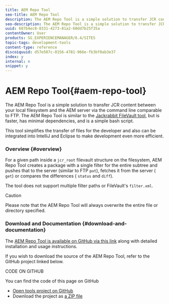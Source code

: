 ```yaml
---
title: AEM Repo Tool
seo-title: AEM Repo Tool
description: The AEM Repo Tool is a simple solution to transfer JCR content between your local filesystem and the AEM server via the command line comparable to FTP. The AEM Repo Tool is similar to the Jackrabbit FileVault tool, but is faster, has minimal dependencies, and is a simple bash script.
seo-description: The AEM Repo Tool is a simple solution to transfer JCR content between your local filesystem and the AEM server via the command line comparable to FTP. The AEM Repo Tool is similar to the Jackrabbit FileVault tool, but is faster, has minimal dependencies, and is a simple bash script.
uuid: 687b4ec8-8331-4273-81a2-60dd7b25f35a
contentOwner: User
products: SG_EXPERIENCEMANAGER/6.4/SITES
topic-tags: development-tools
content-type: reference
discoiquuid: d57e507c-0156-4781-966e-fb3bf0ab3e37
index: y
internal: n
snippet: y
---
```


# AEM Repo Tool{#aem-repo-tool}

The AEM Repo Tool is a simple solution to transfer JCR content between your local filesystem and the AEM server via the command line comparable to FTP. The AEM Repo Tool is similar to the [Jackrabbit FileVault tool](../../../sites/developing/using/ht-vlttool.md), but is faster, has minimal dependencies, and is a simple bash script.

This tool simplifies the transfer of files for the developer and also can be integrated into IntelliJ and Eclipse to make development even more efficient.

### Overview {#overview}

For a given path inside a `jcr_root` filevault structure on the filesystem, AEM Repo Tool creates a package with a single filter for the entire subtree and pushes that to the server (similar to FTP `put`), fetches it from the server ( `get`) or compares the differences ( `status` and `diff`).

The tool does not support multiple filter paths or FileVault's `filter.xml`.

>[!CAUTION]
>
>Please note that the AEM Repo Tool will always overwrite the entire file or directory specified.

### Download and Documentation {#download-and-documentation}

The [AEM Repo Tool is available on GitHub via this link](https://github.com/Adobe-Marketing-Cloud/tools/tree/master/repo) along with detailed installation and usage instructions.

If you wish to download the source of the AEM Repo Tool, refer to the GitHub project linked below.

CODE ON GITHUB

You can find the code of this page on GitHub

* [Open tools project on GitHub](https://github.com/Adobe-Marketing-Cloud/tools)
* Download the project as [a ZIP file](https://github.com/Adobe-Marketing-Cloud/tools/archive/master.zip)

